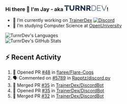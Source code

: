 ### Hi there 👋 I'm Jay - aka <img src="https://raw.githubusercontent.com/TurnrDev/TurnrDev/master/Logo/SVG/TurnrDev_Logo_Dark%20Blue%20%26%20Teal.svg" alt="TurnrDev" height="17.5px">!

- 🔭 I’m currently working on [TrainerDex](https://www.github.com/TrainerDex) [![Discord](https://discordapp.com/api/v6/guilds/364313717720219651/widget.png?style=shield)](http://discord.trainerdex.co.uk/)
- 🤔 I’m studying Computer Science at [OpenUniversity](http://www.open.ac.uk/courses/computing-it/degrees/bsc-computing-it-software-q62-soft)

![TurnrDev's Languages](https://github-readme-stats.vercel.app/api/top-langs/?username=TurnrDev&layout=compact&hide_border=true&title_color=1fa6aa&text_color=233247)
<br>
![TurnrDev's GitHub Stats](https://github-readme-stats.vercel.app/api?username=TurnrDev&show_icons=true&hide_border=true&count_private=true&include_all_commits=true&icon_color=1fa6aa&title_color=1fa6aa&text_color=233247)
<br>

## :zap: Recent Activity

<!--START_SECTION:activity-->
1. 💪 Opened PR [#48](https://github.com//flaree/Flare-Cogs/pull/48) in [flaree/Flare-Cogs](https://github.com//flaree/Flare-Cogs)
2. 🗣 Commented on [#5789](https://github.com//Rapptz/discord.py/issues/5789) in [Rapptz/discord.py](https://github.com//Rapptz/discord.py)
3. 🎉 Merged PR [#35](https://github.com//TrainerDex/DiscordBot/pull/35) in [TrainerDex/DiscordBot](https://github.com//TrainerDex/DiscordBot)
4. 💪 Opened PR [#35](https://github.com//TrainerDex/DiscordBot/pull/35) in [TrainerDex/DiscordBot](https://github.com//TrainerDex/DiscordBot)
5. 🎉 Merged PR [#32](https://github.com//TrainerDex/DiscordBot/pull/32) in [TrainerDex/DiscordBot](https://github.com//TrainerDex/DiscordBot)
<!--END_SECTION:activity-->
